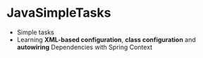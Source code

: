 # JavaSimpleTasks

- Simple tasks
- Learning __XML-based configuration__, __class configuration__ and __autowiring__ Dependencies with Spring Context
